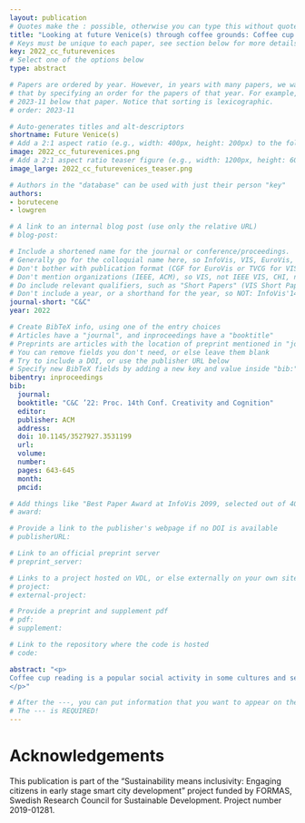 ```yaml
---
layout: publication
# Quotes make the : possible, otherwise you can type this without quotes
title: "Looking at future Venice(s) through coffee grounds: Coffee cup reading as a method for creating speculative design fictions"
# Keys must be unique to each paper, see section below for more details
key: 2022_cc_futurevenices
# Select one of the options below
type: abstract

# Papers are ordered by year. However, in years with many papers, we want some ordering at a lower level. You can do
# that by specifying an order for the papers of that year. For example, 2023-11 will put papers with values lower than
# 2023-11 below that paper. Notice that sorting is lexicographic.
# order: 2023-11

# Auto-generates titles and alt-descriptors
shortname: Future Venice(s)
# Add a 2:1 aspect ratio (e.g., width: 400px, height: 200px) to the folder /assets/images/publications/
image: 2022_cc_futurevenices.png
# Add a 2:1 aspect ratio teaser figure (e.g., width: 1200px, height: 600px) to the folder /assets/images/publications/
image_large: 2022_cc_futurevenices_teaser.png

# Authors in the "database" can be used with just their person "key"
authors:
- borutecene
- lowgren

# A link to an internal blog post (use only the relative URL)
# blog-post:

# Include a shortened name for the journal or conference/proceedings.
# Generally go for the colloquial name here, so InfoVis, VIS, EuroVis, VAST, CHI, TVCG.
# Don't bother with publication format (CGF for EuroVis or TVCG for VIS papers).
# Don't mention organizations (IEEE, ACM), so VIS, not IEEE VIS, CHI, not ACM CHI.
# Do include relevant qualifiers, such as "Short Papers" (VIS Short Papers) or "Posters" (VIS Posters)
# Don't include a year, or a shorthand for the year, so NOT: InfoVis'14
journal-short: "C&C"
year: 2022

# Create BibTeX info, using one of the entry choices
# Articles have a "journal", and inproceedings have a "booktitle"
# Preprints are articles with the location of preprint mentioned in "journal"
# You can remove fields you don't need, or else leave them blank
# Try to include a DOI, or use the publisher URL below
# Specify new BibTeX fields by adding a new key and value inside "bib:"
bibentry: inproceedings
bib:
  journal:
  booktitle: "C&C ’22: Proc. 14th Conf. Creativity and Cognition"
  editor:
  publisher: ACM
  address:
  doi: 10.1145/3527927.3531199
  url:
  volume:
  number:
  pages: 643-645
  month:
  pmcid:

# Add things like "Best Paper Award at InfoVis 2099, selected out of 4000 submissions"
# award:

# Provide a link to the publisher's webpage if no DOI is available
# publisherURL:

# Link to an official preprint server
# preprint_server:

# Links to a project hosted on VDL, or else externally on your own site
# project:
# external-project:

# Provide a preprint and supplement pdf
# pdf:
# supplement:

# Link to the repository where the code is hosted
# code:

abstract: "<p>
Coffee cup reading is a popular social activity in some cultures and seen as a playful way of speculating on a person's past, present and future life. If we think of coffee cup reading as a way to envision futures, can we use this practice as a method for creating speculative design fictions? This paper proposes a workshop in which 10 people living in Venice will enact future inhabitants of the city and read each other's coffee cup in pairs to create speculative design fictions that envision Venice in 2030. The workshop will result in a catalogue of design fictions comprising text and drawings produced by each pair that will present different future visions for Venice. After the exhibition, this catalogue will be exhibited in a dedicated online space to present the design fictions and photos and/or videos created during the workshop as well as visitors' feedback. The workshop aims to provide insights about how coffee cup reading as a traditional way of looking into possible futures could be used as a low-threshold design activity to reveal urban inhabitants’ visions and concerns towards uncertain futures as well as today's challenges.
</p>"

# After the ---, you can put information that you want to appear on the website using markdown formatting or HTML. A good example are acknowledgements, extra references, an erratum, etc.
# The --- is REQUIRED!
---
```


# Acknowledgements

This publication is part of the “Sustainability means inclusivity: Engaging citizens in early stage smart city development” project funded by FORMAS, Swedish Research Council for Sustainable Development. Project number 2019-01281.